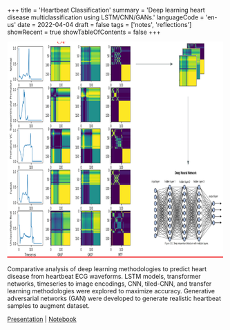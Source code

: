 
+++
title = 'Heartbeat Classification'
summary = 'Deep learning heart disease multiclassification using LSTM/CNN/GANs.'
languageCode = 'en-us'
date = 2022-04-04
draft = false
tags = ['notes', 'reflections']
showRecent = true
showTableOfContents = false
+++


<img width="500" height="500" src="feature.png">

Comparative analysis of deep learning methodologies to predict heart disease from heartbeat ECG waveforms. LSTM models, transformer networks, timeseries to image encodings, CNN, tiled-CNN, and transfer learning methodologies were explored to maximize accuracy. Generative adversarial networks (GAN) were developed to generate realistic heartbeat samples to augment dataset.

[Presentation](https://docs.google.com/presentation/d/1jgeSdeDLxl9CX1P57JNbuJtp4bThPDfPLt2CidsuxXo/edit?usp=sharing) | 
[Notebook](https://www.kaggle.com/code/ubitquitin/tsc-exploration)
